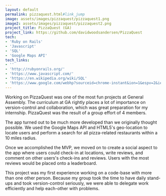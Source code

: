 ```yaml
---
layout: default
permalink: pizzaquest.html#link_jump
image: assets/images/pizzaquest/pizzaquest1.png
image2: assets/images/pizzaquest/pizzaquest2.png
project_title: PizzaQuest (GA)
project_link: https://github.com/davidwoodsandersen/PizzaQuest
tech:
- 'Ruby on Rails'
- 'Javascript'
- 'SQL'
- 'Google Maps API'
tech_links:
- ''
- 'http://rubyonrails.org/'
- 'https://www.javascript.com/'
- 'https://en.wikipedia.org/wiki/SQL'
- 'https://www.google.com/webhp?sourceid=chrome-instant&ion=1&espv=2&ie=UTF-8#q=google%20maps%20api'
---
```


Working on PizzaQuest was one of the most fun projects at General Assembly. The curriculum at GA rightly places a lot of importance on version-control and collaboration, which was great preparation for my internship. PizzaQuest was the result of a group effort of 4 members.

The app turned out to be much more developed than we originally thought possible. We used the Google Maps API and HTML5's geo-location to locate users and perform a search for all pizza-related restaurants within a 10 miles radius.

Once we accomplished the MVP, we moved on to create a social aspect to the app where users could check-in at locations, write reviews, and comment on other users's check-ins and reviews. Users with the most reviews would be placed onto a leaderboard.

This project was my first experience working on a code-base with more than one other person. Because my group took the time to have daily stand-ups and took version-control seriously, we were able to delegate work efficiently and help each-other with problems.
